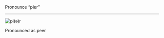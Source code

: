Pronounce “pier”

---

![pi(ə)r](https://translate.google.com/translate_tts?ie=UTF-8&q=pier&tl=en&total=1&idx=0&textlen=4&tk=68601.505123&client=webapp&prev=input)

Pronounced as peer
